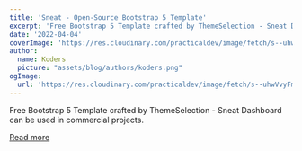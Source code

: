 ```yaml
---
title: 'Sneat - Open-Source Bootstrap 5 Template'
excerpt: 'Free Bootstrap 5 Template crafted by ThemeSelection - Sneat Dashboard can be used in commercial projects.'
date: '2022-04-04'
coverImage: 'https://res.cloudinary.com/practicaldev/image/fetch/s--uhwVvyFm--/c_imagga_scale,f_auto,fl_progressive,h_420,q_auto,w_1000/https://dev-to-uploads.s3.amazonaws.com/uploads/articles/chn685dedqbwtwi24nbr.jpg'
author:
  name: Koders
  picture: "assets/blog/authors/koders.png"
ogImage:
  url: 'https://res.cloudinary.com/practicaldev/image/fetch/s--uhwVvyFm--/c_imagga_scale,f_auto,fl_progressive,h_420,q_auto,w_1000/https://dev-to-uploads.s3.amazonaws.com/uploads/articles/chn685dedqbwtwi24nbr.jpg'
---
```


Free Bootstrap 5 Template crafted by ThemeSelection - Sneat Dashboard can be used in commercial projects.

[Read more](https://dev.to/sm0ke/sneat-open-source-bootstrap-5-template-141g)
